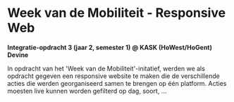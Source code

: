 # Week van de Mobiliteit - Responsive Web

**Integratie-opdracht 3 (jaar 2, semester 1) @ KASK (HoWest/HoGent) Devine**

In opdracht van het 'Week van de Mobiliteit'-initatief, werden we als opdracht gegeven een responsive website te maken die de verschillende acties die werden georganiseerd samen te brengen op één platform. Acties moesten live kunnen worden gefilterd op dag, soort, ...
